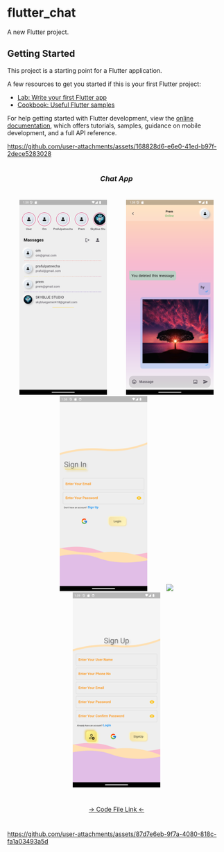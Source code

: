 # flutter_chat

A new Flutter project.

## Getting Started

This project is a starting point for a Flutter application.

A few resources to get you started if this is your first Flutter project:

- [Lab: Write your first Flutter app](https://docs.flutter.dev/get-started/codelab)
- [Cookbook: Useful Flutter samples](https://docs.flutter.dev/cookbook)

For help getting started with Flutter development, view the
[online documentation](https://docs.flutter.dev/), which offers tutorials,
samples, guidance on mobile development, and a full API reference.







https://github.com/user-attachments/assets/168828d6-e6e0-41ed-b97f-2dece5283028





###
<h1></h1>
<h3 align="center"><i>Chat App</i></h3>
<h1></h1>
<div align="center">
<img src="https://github.com/Prafulpatnecha/flutter_chat/blob/master/image1.png" height=450px hspace=20>
<img src="https://github.com/Prafulpatnecha/flutter_chat/blob/master/image2.png" height=450px hspace=20>
<img src="https://github.com/Prafulpatnecha/flutter_chat/blob/master/image3.png" height=450px hspace=20>
<img src="https://github.com/Prafulpatnecha/flutter_chat/blob/master/image4.png" height=450px hspace=20>
<img src="https://github.com/Prafulpatnecha/flutter_chat/blob/master/image5.png" height=450px hspace=20>
  
</div>

<h1></h1>
<div align="center">
<a href="https://github.com/Prafulpatnecha/advance_flutter_ch2/tree/master/lib/database_sql">-> Code File Link <-</a>
</div>
<h1></h1>




https://github.com/user-attachments/assets/87d7e6eb-9f7a-4080-818c-fa1a03493a5d


